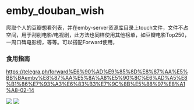 # emby_douban_wish

爬取个人的豆瓣想看列表，并在emby-server资源库目录上touch文件，文件不占空间，用于刮削电影/电视剧，此方法也同样使用其他榜单，如豆瓣电影Top250，一周口碑电影榜，等等。可以搭配Forward使用，

### 食用指南
https://telegra.ph/forward%E6%90%AD%E9%85%8D%E8%87%AA%E5%BB%BAemby%E8%87%AA%E5%8A%A8%E5%90%8C%E6%AD%A5%E8%B1%86%E7%93%A3%E6%83%B3%E7%9C%8B%E5%88%97%E8%A1%A8-02-14

![](https://tgstate.ikun123.com/d/BQACAgUAAx0EcyK3ugACIjlnrzXzT23Gv9BsBQnECZkDdoWKbwACBRUAAlDJeFXZqgMGONWNsDYE)
![](https://tgstate.ikun123.com/d/BQACAgUAAx0EcyK3ugACIjhnrzXPwIi4VNxiyeyHNUPBBNmUNgACBBUAAlDJeFWwwNKZCJmb1jYE)
